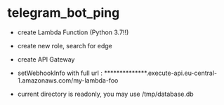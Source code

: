 # telegram_bot_ping

- create Lambda Function (Python 3.7!!)
- create new role, search for edge

- create API Gateway
- setWebhookInfo with full url : **************.execute-api.eu-central-1.amazonaws.com/my-lambda-foo

- current directory is readonly, you may use /tmp/database.db
